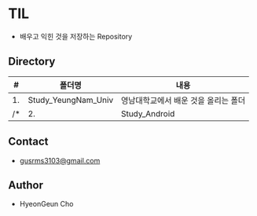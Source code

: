 # TIL
- 배우고 익힌 것을 저장하는 Repository

## Directory
|#|폴더명|내용|
|--|--|--|
|1.|Study_YeungNam_Univ|영남대학교에서 배운 것을 올리는 폴더|
/*|2.|Study_Android|직접 만든 안드로이드 어플을 올리는 폴더|*/


## Contact
- gusrms3103@gmail.com

## Author
- HyeonGeun Cho
